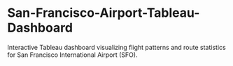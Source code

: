 # San-Francisco-Airport-Tableau-Dashboard
Interactive Tableau dashboard visualizing flight patterns and route statistics for San Francisco International Airport (SFO).
